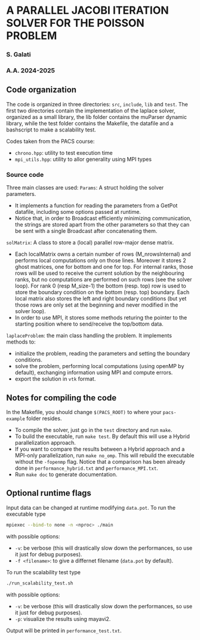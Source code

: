 # A PARALLEL JACOBI ITERATION SOLVER FOR THE POISSON PROBLEM
### S. Galati
### A.A. 2024-2025

## Code organization
The code is organized in three directories: `src`, `include`, `lib` and `test`. The first two directories contain the implementation of the laplace solver, organized as a small library, the lib folder contains the muParser dynamic library, while the test folder contains the Makefile, the datafile and a bashscript to make a scalability test.

Codes taken from the PACS course:
- `chrono.hpp`: utility to test execution time
- `mpi_utils.hpp`: utility to allor generality using MPI types

### Source code
Three main classes are used:
`Params`:
A struct holding the solver parameters.
- It implements a function for reading the parameters from a GetPot datafile, including some options passed at runtime.
- Notice that, in order to Broadcast efficiently minimizing communication, the strings are stored apart from the other parameters so that they can be sent with a single Broadcast after concatenating them.

`solMatrix`: A class to store a (local) parallel row-major dense matrix.
- Each localMatrix owns a certain number of rows (M_nrowsInternal) and performs local computations only on those lines. Moreover it stores 2 ghost matrices, one for bottom and one for top. For internal ranks, those rows will be used to receive the current solution by the neighbouring ranks, but no computations are performed on such rows (see the solver loop). For rank 0 (resp M_size-1) the bottom (resp. top) row is used to store the boundary condition on the bottom (resp. top) boundary. Each local matrix also stores the left and right boundary conditions (but yet those rows are only set at the beginning and never modified in the solver loop).
- In order to use MPI, it stores some methods returing the pointer to the starting position where to send/receive the top/bottom data.

`laplaceProblem`: the main class handling the problem. It implements methods to:
- initialize the problem, reading the parameters and setting the boundary conditions.
- solve the problem, performing local computations (using openMP by default), exchanging information using MPI and compute errors.
- export the solution in `vtk` format.


## Notes for compiling the code
In the Makefile, you should change `$(PACS_ROOT)` to where your `pacs-example` folder resides.

- To compile the solver, just go in the `test` directory and run `make`.
- To build the executable, run `make test`. By default this will use a Hybrid parallelization approach.
- If you want to compare the results between a Hybrid approach and a MPI-only parallelization, run `make no_omp`. This will rebuild the executable without the `-fopenmp` flag. Notice that a comparison has been already done in `performance_hybrid.txt` and `performance_MPI.txt`.
- Run `make doc` to generate documentation.

## Optional runtime flags
Input data can be changed at runtime modifying `data.pot`. To run the executable type 
```bash
mpiexec --bind-to none -n <nproc> ./main
```
with possible options:
  - `-v`: be verbose (this will drastically slow down the performances, so use it just for debug purposes).
  - `-f <filename>`: to give a differnet filename (`data.pot` by default).


To run the scalability test type
```bash
./run_scalability_test.sh
```
with possible options:
  - `-v`: be verbose (this will drastically slow down the performances, so use it just for debug purposes).
  - `-p`: visualize the results using mayavi2.

Output will be printed in `performance_test.txt`. 